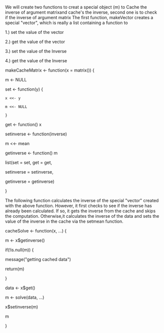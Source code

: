  

 We will create two functions to creat a special object (m) to Cache the inverse of argument matrixand cache's the inverse,
 second one is to check if the inverse of argument matrix The first function, makeVector creates a special "vector", which 
 is really a list containing a function to
	
  1.) set the value of the vector
  
  2.) get the value of the vector
  
  3.) set the value of the Inverse
  
  4.) get the value of the Inverse


makeCacheMatrix <- function(x = matrix()) {

 m <- NULL
 
 set <- function(y) {
 
    x <<- y
    
    m <<- NULL
    
    }
 get <- function() x
 
 setinverse <- function(inverse)
 
 m <<- mean
 
 getinverse <- function() m
 
 list(set = set, get = get,
 
 setinverse = setinverse,
 
 getinverse = getinverse)

}


 The following function calculates the inverse of the special "vector" created with the above function. However, it first checks to see  if the inverse has already been calculated. If so, it gets the inverse from the cache and skips the computation. Otherwise,it 
 calculates the inverse of the data and sets the value of 
 the inverse in the cache via the setmean function.

cacheSolve <- function(x, ...) {

 m <- x$getinverse()
 
 if(!is.null(m)) {
 
 message("getting cached data")
 
 return(m)
 
 }
 
 data <- x$get()
 
 m <- solve(data, ...)
 
 x$setinverse(m)
 
 m

}

